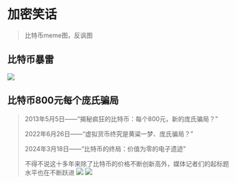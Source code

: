 # 加密笑话
> 比特币meme图，反讽图
## 比特币暴雷
![](/imgs/web3/btc-crash.jpeg)

## 比特币800元每个庞氏骗局
> 2013年5月5日——“揭秘疯狂的比特币：每个800元，新的庞氏骗局？”
> 
> 2022年6月26日——“虚拟货币终究是黄粱一梦、庞氏骗局？”
> 
> 2024年3月18日——“比特币的终局：价值为零的电子遗迹”
> 
> 不得不说这十多年来除了比特币的价格不断创新高外，媒体记者们的起标题水平也在不断跃进
![](/imgs/web3/btc-800.png)
![](/imgs/web3/btc-800-comment.png)
